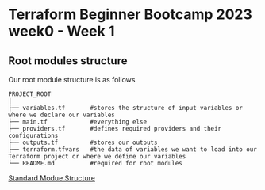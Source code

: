 # Terraform Beginner Bootcamp 2023 week0 - Week 1

## Root modules structure

Our root module structure is as follows

```
PROJECT_ROOT
|
├── variables.tf       #stores the structure of input variables or where we declare our variables
├── main.tf            #everything else
├── providers.tf       #defines required providers and their configurations
├── outputs.tf         #stores our outputs
├── terraform.tfvars   #the data of variables we want to load into our Terraform project or where we define our variables
└── README.md          #required for root modules
```

[Standard Modue Structure](https://developer.hashicorp.com/terraform/language/modules/develop/structure)
